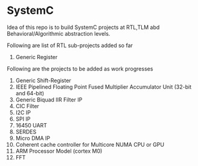 SystemC
=======
Idea of this repo is to build SystemC projects at RTL,TLM abd Behavioral/Algorithmic abstraction levels.

Following are list of RTL sub-projects added so far

1. Generic Register

Following are the projects to be added as work progresses

1. Generic Shift-Register
2. IEEE Pipelined Floating Point Fused Multiplier Accumulator Unit (32-bit and 64-bit)
3. Generic Biquad IIR Filter IP
4. CIC Filter
5. I2C IP
6. SPI IP
7. 16450 UART
8. SERDES
9. Micro DMA IP
10. Coherent cache controller for Multicore NUMA CPU or GPU
11. ARM Processor Model (cortex M0)
12. FFT
